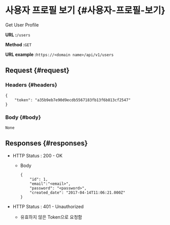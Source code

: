 # 사용자 프로필 보기 {#사용자-프로필-보기}

Get User Profile

**URL :**`/users`

**Method :**`GET`

**URL example :**`https://<domain name>/api/v1/users`

## Request {#request}

### Headers {#headers}

```
{
    "token": "a35b9eb7e90d9ecdb5567183fb13f6b813cf2547"
}
```

### Body {#body}

`None`

## Responses {#responses}

* HTTP Status : 200 - OK

  * Body

    ```
    {
        "id": 1,
        "email":"<email>",
        "password": "<password>",
        "created_date": "2017-04-14T11:06:21.000Z"
    }
    ```

* HTTP Status : 401 - Unauthorized

  * 유효하지 않은 Token으로 요청함



